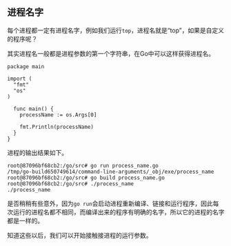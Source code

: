 
## 进程名字

每个进程都一定有进程名字，例如我们运行`top`，进程名就是“top”，如果是自定义的程序呢？

其实进程名一般都是进程参数的第一个字符串，在Go中可以这样获得进程名。

```golang
package main

import (
  "fmt"
  "os"
)

  func main() {
    processName := os.Args[0]

    fmt.Println(processName)
  }
}
```

进程的输出结果如下。

```
root@87096bf68cb2:/go/src# go run process_name.go
/tmp/go-build650749614/command-line-arguments/_obj/exe/process_name
root@87096bf68cb2:/go/src# go build process_name.go
root@87096bf68cb2:/go/src# ./process_name
./process_name
```

是否稍稍有些意外，因为`go run`会启动进程重新编译、链接和运行程序，因此每次运行的进程名都不相同，而编译出来的程序有明确的名字，所以它的进程的名字都是一样的。

知道这些以后，我们可以开始接触接进程的运行参数。
